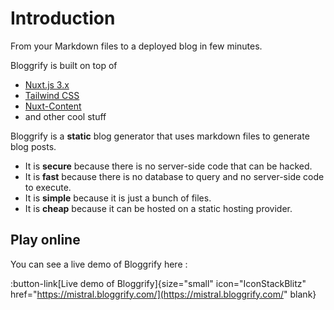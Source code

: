 # Introduction

From your Markdown files to a deployed blog in few minutes.

Bloggrify is built on top of
* [Nuxt.js 3.x](https://nuxt.com/)
* [Tailwind CSS](https://tailwindcss.com/)
* [Nuxt-Content](https://content.nuxt.com/)
* and other cool stuff

Bloggrify is a **static** blog generator that uses markdown files to generate blog posts.
 
* It is **secure** because there is no server-side code that can be hacked.
* It is **fast** because there is no database to query and no server-side code to execute.
* It is **simple** because it is just a bunch of files.
* It is **cheap** because it can be hosted on a static hosting provider.

## Play online

You can see a live demo of Bloggrify here :  

:button-link[Live demo of Bloggrify]{size="small" icon="IconStackBlitz" href="https://mistral.bloggrify.com/](https://mistral.bloggrify.com/" blank}

